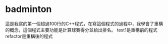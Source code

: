 # badminton
這是我寫的第一個超過100行的C++程式，在寫這個程式的過程中，我學會了重構的概念，這個程式主要功能是計算球賽得分並給出排名。
test1是重構前的程式
refactor是重構後的程式
